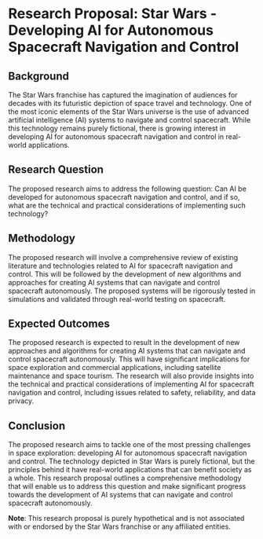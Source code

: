 # Research Proposal: Star Wars - Developing AI for Autonomous Spacecraft Navigation and Control

## Background
The Star Wars franchise has captured the imagination of audiences for decades with its futuristic depiction of space travel and technology. One of the most iconic elements of the Star Wars universe is the use of advanced artificial intelligence (AI) systems to navigate and control spacecraft. While this technology remains purely fictional, there is growing interest in developing AI for autonomous spacecraft navigation and control in real-world applications.

## Research Question
The proposed research aims to address the following question:
Can AI be developed for autonomous spacecraft navigation and control, and if so, what are the technical and practical considerations of implementing such technology?

## Methodology
The proposed research will involve a comprehensive review of existing literature and technologies related to AI for spacecraft navigation and control. This will be followed by the development of new algorithms and approaches for creating AI systems that can navigate and control spacecraft autonomously. The proposed systems will be rigorously tested in simulations and validated through real-world testing on spacecraft.

## Expected Outcomes
The proposed research is expected to result in the development of new approaches and algorithms for creating AI systems that can navigate and control spacecraft autonomously. This will have significant implications for space exploration and commercial applications, including satellite maintenance and space tourism. The research will also provide insights into the technical and practical considerations of implementing AI for spacecraft navigation and control, including issues related to safety, reliability, and data privacy.

## Conclusion
The proposed research aims to tackle one of the most pressing challenges in space exploration: developing AI for autonomous spacecraft navigation and control. The technology depicted in Star Wars is purely fictional, but the principles behind it have real-world applications that can benefit society as a whole. This research proposal outlines a comprehensive methodology that will enable us to address this question and make significant progress towards the development of AI systems that can navigate and control spacecraft autonomously. 

**Note**: This research proposal is purely hypothetical and is not associated with or endorsed by the Star Wars franchise or any affiliated entities.
